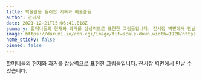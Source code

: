 ```yaml
---
title: 박물관을 둘러싼 기록과 예술품들
author: 관리자
date: 2021-12-21T15:06:41.018Z
summary: 할머니들의 현재와 과거를 상상력으로 표현한 그림들입니다. 전시장 벽면에서 만날 수 있습니다.
image: https://durumi.io/cdn-cgi/image/fit=scale-down,width=1920/https://wwm3.s3.ap-northeast-2.amazonaws.com/exhibition/ex-04/section-02/3_%eb%81%8c%eb%a0%a4%ea%b0%90.jpg
home_sticky: false
pinned: false
---
```

할머니들의 현재와 과거를 상상력으로 표현한 그림들입니다. 전시장 벽면에서 만날 수 있습니다.